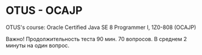 # OTUS - OCAJP
OTUS's course: Oracle Certified Java SE 8 Programmer I, 1Z0-808 (OCAJP)

Важно!
Продолжительность теста 90 мин.
70 вопросов. В среднем 2 минуты на один вопрос.
